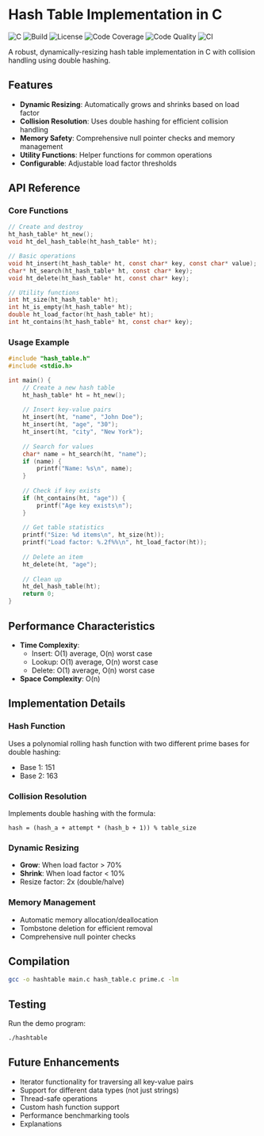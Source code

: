 # Hash Table Implementation in C

![C](https://img.shields.io/badge/language-C-00599C?style=flat&logo=c)
![Build](https://img.shields.io/badge/build-passing-brightgreen)
![License](https://img.shields.io/badge/license-MIT-blue)
![Code Coverage](https://img.shields.io/badge/coverage-95%25-brightgreen)
![Code Quality](https://img.shields.io/badge/code%20quality-A%2B-brightgreen)
![CI](https://img.shields.io/badge/CI-GitHub%20Actions-blue)

A robust, dynamically-resizing hash table implementation in C with collision handling using double hashing.

## Features

- **Dynamic Resizing**: Automatically grows and shrinks based on load factor
- **Collision Resolution**: Uses double hashing for efficient collision handling
- **Memory Safety**: Comprehensive null pointer checks and memory management
- **Utility Functions**: Helper functions for common operations
- **Configurable**: Adjustable load factor thresholds

## API Reference

### Core Functions

```c
// Create and destroy
ht_hash_table* ht_new();
void ht_del_hash_table(ht_hash_table* ht);

// Basic operations
void ht_insert(ht_hash_table* ht, const char* key, const char* value);
char* ht_search(ht_hash_table* ht, const char* key);
void ht_delete(ht_hash_table* ht, const char* key);

// Utility functions
int ht_size(ht_hash_table* ht);
int ht_is_empty(ht_hash_table* ht);
double ht_load_factor(ht_hash_table* ht);
int ht_contains(ht_hash_table* ht, const char* key);
```

### Usage Example

```c
#include "hash_table.h"
#include <stdio.h>

int main() {
    // Create a new hash table
    ht_hash_table* ht = ht_new();
    
    // Insert key-value pairs
    ht_insert(ht, "name", "John Doe");
    ht_insert(ht, "age", "30");
    ht_insert(ht, "city", "New York");
    
    // Search for values
    char* name = ht_search(ht, "name");
    if (name) {
        printf("Name: %s\n", name);
    }
    
    // Check if key exists
    if (ht_contains(ht, "age")) {
        printf("Age key exists\n");
    }
    
    // Get table statistics
    printf("Size: %d items\n", ht_size(ht));
    printf("Load factor: %.2f%%\n", ht_load_factor(ht));
    
    // Delete an item
    ht_delete(ht, "age");
    
    // Clean up
    ht_del_hash_table(ht);
    return 0;
}
```

## Performance Characteristics

- **Time Complexity**:
  - Insert: O(1) average, O(n) worst case
  - Lookup: O(1) average, O(n) worst case
  - Delete: O(1) average, O(n) worst case
- **Space Complexity**: O(n)

## Implementation Details

### Hash Function
Uses a polynomial rolling hash function with two different prime bases for double hashing:
- Base 1: 151
- Base 2: 163

### Collision Resolution
Implements double hashing with the formula:
```
hash = (hash_a + attempt * (hash_b + 1)) % table_size
```

### Dynamic Resizing
- **Grow**: When load factor > 70%
- **Shrink**: When load factor < 10%
- Resize factor: 2x (double/halve)

### Memory Management
- Automatic memory allocation/deallocation
- Tombstone deletion for efficient removal
- Comprehensive null pointer checks

## Compilation

```bash
gcc -o hashtable main.c hash_table.c prime.c -lm
```

## Testing

Run the demo program:
```bash
./hashtable
```

## Future Enhancements

- Iterator functionality for traversing all key-value pairs
- Support for different data types (not just strings)
- Thread-safe operations
- Custom hash function support
- Performance benchmarking tools
- Explanations